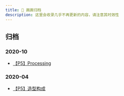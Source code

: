 ```yaml
---
title: 🎨 画画归档
description: 这里会收录几乎不再更新的内容，请注意其时效性
---
```


## 归档

### 2020-10

- [【P5】Processing](/_archieved/2021-10/processing)

### 2020-04

- [【P5】造型构成](/_archieved/2020-04/p5)
